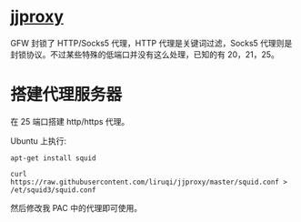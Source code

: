 [jjproxy](http://liruqi.github.io/jjproxy/)
=======
GFW 封锁了 HTTP/Socks5 代理，HTTP 代理是关键词过滤，Socks5 代理则是封锁协议。不过某些特殊的低端口并没有这么处理，已知的有 20，21，25。

搭建代理服务器
==============

在 25 端口搭建 http/https 代理。

Ubuntu 上执行: 

`apt-get install squid`

`curl https://raw.githubusercontent.com/liruqi/jjproxy/master/squid.conf > /et/squid3/squid.conf`

然后修改我 PAC 中的代理即可使用。
